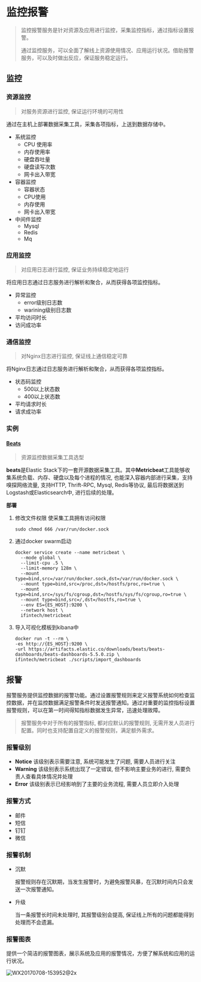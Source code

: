 # 监控报警

> 监控报警服务是针对资源及应用进行监控，采集监控指标，通过指标设置报警。
>
> 通过监控服务，可以全面了解线上资源使用情况、应用运行状况。借助报警服务，可以及时做出反应，保证服务稳定运行。

## 监控

### 资源监控

> 对服务资源进行监控, 保证运行环境的可用性

通过在主机上部署数据采集工具，采集各项指标，上送到数据存储中。

- 系统监控
  - CPU 使用率
  - 内存使用率
  - 硬盘吞吐量
  - 硬盘读写次数
  - 网卡出入带宽
- 容器监控
  - 容器状态
  - CPU使用
  - 内存使用
  - 网卡出入带宽
- 中间件监控
  - Mysql
  - Redis
  - Mq

### 应用监控

> 对应用日志进行监控, 保证业务持续稳定地运行

将应用日志通过日志服务进行解析和聚合，从而获得各项监控指标。

- 异常监控
  - error级别日志数
  - warining级别日志数
- 平均访问时长
- 访问成功率

### 通信监控

> 对Nginx日志进行监控, 保证线上通信稳定可靠

将Nginx日志通过日志服务进行解析和聚合，从而获得各项监控指标。

- 状态码监控
  - 500以上状态数
  - 400以上状态数
- 平均请求时长
- 请求成功率

### 实例

#### [Beats](https://www.elastic.co/cn/products/beats)

> 资源监控数据采集工具选型

**beats**是Elastic Stack下的一套开源数据采集工具。其中**Metricbeat**工具能够收集系统负载、内存、硬盘以及每个进程的情况, 也能深入容器内部进行采集，支持嗅探网络流量, 支持HTTP, Thrift-RPC, Mysql, Redis等协议, 最后将数据送到Logstash或Elasticsearch中, 进行后续的处理。

**部署**

1. 修改文件权限 使采集工具拥有访问权限

   ```shell
   sudo chmod 666 /var/run/docker.sock
   ```

2. 通过docker swarm启动

   ```shell
   docker service create --name metricbeat \
     --mode global \
     --limit-cpu .5 \
     --limit-memory 128m \
     --mount type=bind,src=/var/run/docker.sock,dst=/var/run/docker.sock \
     --mount type=bind,src=/proc,dst=/hostfs/proc,ro=true \
     --mount type=bind,src=/sys/fs/cgroup,dst=/hostfs/sys/fs/cgroup,ro=true \
     --mount type=bind,src=/,dst=/hostfs,ro=true \
     --env ES={ES_HOST}:9200 \
     --network host \
     ifintech/metricbeat
   ```

3. 导入可视化模板到kibana中

   ```shell
   docker run -t --rm \
   -es http://{ES_HOST}:9200 \
   -url https://artifacts.elastic.co/downloads/beats/beats-dashboards/beats-dashboards-5.5.0.zip \
   ifintech/metricbeat ./scripts/import_dashboards
   ```

## 报警

报警服务提供监控数据的报警功能。通过设置报警规则来定义报警系统如何检查监控数据，并在监控数据满足报警条件时发送报警通知。通过对重要的监控指标设置报警规则，可以在第一时间得知指标数据发生异常，迅速处理故障。

> 报警服务中对于所有的报警指标, 都对应默认的报警规则, 无需开发人员进行配置。同时也支持配置自定义的报警规则，满足额外需求。

### 报警级别

- **Notice** 该级别表示需要注意, 系统可能发生了问题, 需要人员进行关注
- **Warning** 该级别表示系统出现了一定错误, 但不影响主要业务的进行, 需要负责人查看具体情况并处理
- **Error** 该级别表示已经影响到了主要的业务流程, 需要人员立即介入处理

### 报警方式

- 邮件
- 短信
- 钉钉
- 微信

### 报警机制

- 沉默

  报警规则存在沉默期，当发生报警时，为避免报警风暴，在沉默时间内只会发送一次报警通知。

- 升级

  当一条报警长时间未处理时, 其报警级别会提高, 保证线上所有的问题都能得到处理而不会遗漏。

### 报警图表

提供一个简洁的报警图表，展示系统及应用的报警情况，方便了解系统和应用的运行状况。

![WX20170708-153952@2x](https://ws4.sinaimg.cn/large/006tNc79ly1fhekxa2m87j31kw0z0n3y.jpg)


